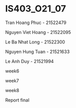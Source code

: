 # IS403_O21_07
Tran Hoang Phuc - 21522479


Nguyen Viet Hoang - 21522095


Le Ba Nhat Long - 21522300


Nguyen Hung Tuan - 21521633


Le Anh Duy - 21521994



week6

week7

week8

Report final

